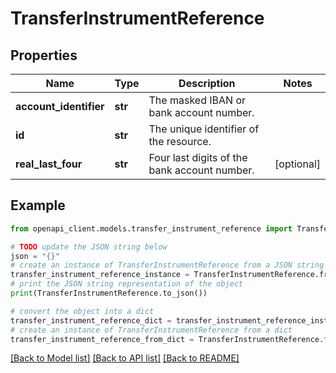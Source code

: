 # TransferInstrumentReference


## Properties

Name | Type | Description | Notes
------------ | ------------- | ------------- | -------------
**account_identifier** | **str** | The masked IBAN or bank account number. | 
**id** | **str** | The unique identifier of the resource. | 
**real_last_four** | **str** | Four last digits of the bank account number. | [optional] 

## Example

```python
from openapi_client.models.transfer_instrument_reference import TransferInstrumentReference

# TODO update the JSON string below
json = "{}"
# create an instance of TransferInstrumentReference from a JSON string
transfer_instrument_reference_instance = TransferInstrumentReference.from_json(json)
# print the JSON string representation of the object
print(TransferInstrumentReference.to_json())

# convert the object into a dict
transfer_instrument_reference_dict = transfer_instrument_reference_instance.to_dict()
# create an instance of TransferInstrumentReference from a dict
transfer_instrument_reference_from_dict = TransferInstrumentReference.from_dict(transfer_instrument_reference_dict)
```
[[Back to Model list]](../README.md#documentation-for-models) [[Back to API list]](../README.md#documentation-for-api-endpoints) [[Back to README]](../README.md)



